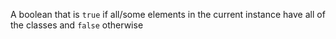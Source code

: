 A boolean that is `true` if all/some elements in the current instance have all of the classes and `false` otherwise
